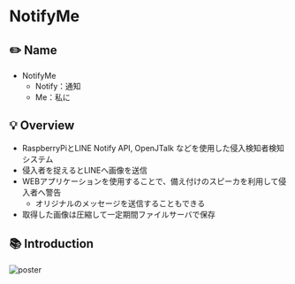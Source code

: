 # NotifyMe
## ✏️ Name
- NotifyMe
  - Notify：通知
  - Me：私に

## 💡 Overview
- RaspberryPiとLINE Notify API, OpenJTalk などを使用した侵入検知者検知システム
- 侵入者を捉えるとLINEへ画像を送信
- WEBアプリケーションを使用することで、備え付けのスピーカを利用して侵入者へ警告
  - オリジナルのメッセージを送信することもできる
- 取得した画像は圧縮して一定期間ファイルサーバで保存

## 📚 Introduction
![poster](https://user-images.githubusercontent.com/63791288/99535123-cd19b700-29eb-11eb-87ed-bc09257cdd92.png)
